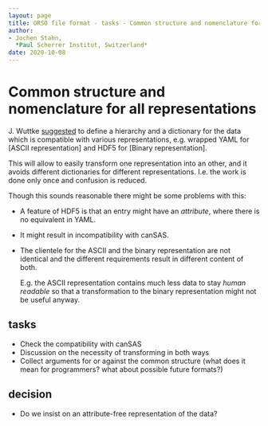 ```yaml
---
layout: page
title: ORSO file format - tasks - Common structure and nomenclature for all representations
author:
- Jochen Stahn,  
  *Paul Scherrer Institut, Switzerland*
date: 2020-10-08
---
```


# Common structure and nomenclature for all representations

J. Wuttke [suggested](https://github.com/jwuttke/file_format/blob/master/current_discussion/dataRepresentation.md)
to define a hierarchy and a dictionary for the data which is
compatible with various representations, e.g. 
wrapped YAML for [ASCII representation] and 
HDF5 for [Binary representation].

This will allow to easily transform one representation into an other, and it
avoids different dictionaries for different representations. I.e. the work
is done only once and confusion is reduced. 

Though this sounds reasonable there might be some problems with this:

- A feature of HDF5 is that an entry might have an *attribute*, where there is
  no equivalent in YAML.
- It might result in incompatibility with canSAS.
- The clientele for the ASCII and the binary representation are not identical
  and the different requirements result in different content of both.

  E.g. the ASCII representation contains much less data to stay 
  *human readable* so that a transformation to the binary representation
  might not be useful anyway.

## tasks

- Check the compatibility with canSAS
- Discussion on the necessity of transforming in both ways
- Collect arguments for or against the common structure (what does it
  mean for programmers? what about possible future formats?)

## decision

- Do we insist on an attribute-free representation of the data?


